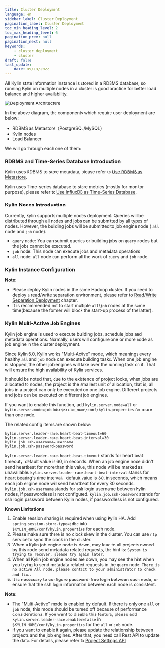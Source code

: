```yaml
---
title: Cluster Deployment
language: en
sidebar_label: Cluster Deployment
pagination_label: Cluster Deployment
toc_min_heading_level: 2
toc_max_heading_level: 6
pagination_prev: null
pagination_next: null
keywords:
    - cluster deployment
    - cluster
draft: false
last_update:
    date: 09/13/2022
---
```


All Kylin state information instance is stored in a RDBMS database, so running Kylin on multiple nodes in a cluster is good practice for better load balance and higher availability.

![Deployment Architecture](images/cluster_20220913.png)

In the above diagram, the components which require user deployment are below:

- RDBMS as Metastore（PostgreSQL/MySQL）
- Kylin nodes
- Load Balancer

We will go through each one of them:

### RDBMS and Time-Series Database Introduction

Kylin uses RDBMS to store metadata, please refer to [Use RDBMS as Metastore](../rdbms_metastore/intro.md).

Kylin uses Time-series database to store metrics (mostly for monitor purpose), please refer to [Use InfluxDB as Time-Series Database](../../../operations/monitoring/influxdb/influxdb.md). 

### Kylin Nodes Introduction

Currently, Kylin supports multiple nodes deployment. Queries will be distributed through all nodes and jobs can be submitted by all types of nodes. However, the building jobs will be submitted to job engine node ( `all` node and `job` node).

- `query` node: You can submit queries or building jobs on `query` nodes but the jobs cannot be executed.
- `job` node: This node can execute jobs and metadata operations
- `all` node: `all` node can perform all the work of `query` and `job` node.

### Kylin Instance Configuration

**Note**: 

- Please deploy Kylin nodes in the same Hadoop cluster. If you need to deploy a read/write separation environment, please refer to [Read/Write Separation Deployment](rw_separation.md) chapter.
- It is recommended not to start multiple `all`/`job` nodes at the same time(because the former will block the start-up process of the latter).

### Kylin Multi-Active Job Engines

Kylin job engine is used to execute building jobs, schedule jobs and metadata operations. Normally, users will configure one or more node as job engine in the cluster deployment.

Since Kylin 5.0, Kylin works "Multi-Active" mode, which meanings every healthy `all` and `job` node can execute building tasks. When one job engine is stopped, the other job engines will take over the running task on it. That will ensure the high availability of Kylin services.

It should be noted that, due to the existence of project locks, when jobs are allocated to nodes, the project is the smallest unit of allocation, that is, all jobs in a project can only be executed on one job engine. Different projects and jobs can be executed on different job engines.

If you want to enable this function, add `kylin.server.mode=all` or `kylin.server.mode=job` into `$KYLIN_HOME/conf/kylin.properties` for more than one node.

The related config items are shown below:
```properties
kylin.server.leader-race.heart-beat-timeout=60
kylin.server.leader-race.heart-beat-interval=30
kylin.job.ssh-username=username
kylin.job.ssh-password=password
```
`kylin.server.leader-race.heart-beat-timeout` stands for heart beat timeout，default value is 60, in seconds. When an job engine node didn't send heartbeat for more than this value, this node will be marked as unavailable.
`kylin.server.leader-race.heart-beat-interval` stands for heart beating's time interval，default value is 30, in seconds, which means each job engine node will send heartbeat for every 30 seconds.
`kylin.job.ssh-username` stands for ssh login username between Kylin nodes, if passwordless is not configured.
`kylin.job.ssh-password` stands for ssh login password between Kylin nodes, if passwordless is not configured.


**Known Limitations**

1. Enable session sharing is required when using Kylin HA. Add `spring.session.store-type=jdbc` into `$KYLIN_HOME/conf/kylin.properties` for each node.
2. Please make sure there is no clock skew in the cluster. You can use `ntp` service to sync the clock in the cluster.
3. When a Kylin job engine node is down, may lead to all projects owned by this node send metadata related requests, the hint is: `System is trying to recover, please try again later.`
4. When all Kylin job engine nodes are down, you may see the hint when you trying to send metadata related requests in the `query` node: `There is no active All node, please contact to your administrator to check and fix.`.
5. It is necessary to configure password-free login between each node, or ensure that the ssh login information between each node is consistent.

**Note:**

- The "Multi-Active" mode is enabled by default. If there is only one `all` or `job` node, this mode should be turned off because of performance considerations. If you want to disable this feature, please add `kylin.server.leader-race.enabled=false` in `$KYLIN_HOME/conf/kylin.properties` for the `all` or `job` node.
- If you want to enable it again, please update the relationship between projects and the job engines. After that, you need call Rest API to update the data. For details, please refer to [Project Settings API](../../../restapi/project_api.md)
